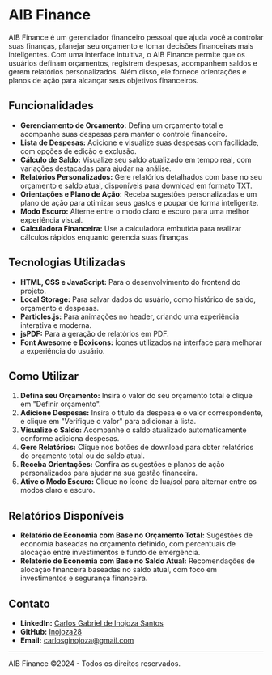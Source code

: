 # AIB Finance

AIB Finance é um gerenciador financeiro pessoal que ajuda você a controlar suas finanças, planejar seu orçamento e tomar decisões financeiras mais inteligentes. Com uma interface intuitiva, o AIB Finance permite que os usuários definam orçamentos, registrem despesas, acompanhem saldos e gerem relatórios personalizados. Além disso, ele fornece orientações e planos de ação para alcançar seus objetivos financeiros.

## Funcionalidades

- **Gerenciamento de Orçamento:** Defina um orçamento total e acompanhe suas despesas para manter o controle financeiro.
- **Lista de Despesas:** Adicione e visualize suas despesas com facilidade, com opções de edição e exclusão.
- **Cálculo de Saldo:** Visualize seu saldo atualizado em tempo real, com variações destacadas para ajudar na análise.
- **Relatórios Personalizados:** Gere relatórios detalhados com base no seu orçamento e saldo atual, disponíveis para download em formato TXT.
- **Orientações e Plano de Ação:** Receba sugestões personalizadas e um plano de ação para otimizar seus gastos e poupar de forma inteligente.
- **Modo Escuro:** Alterne entre o modo claro e escuro para uma melhor experiência visual.
- **Calculadora Financeira:** Use a calculadora embutida para realizar cálculos rápidos enquanto gerencia suas finanças.

## Tecnologias Utilizadas

- **HTML, CSS e JavaScript:** Para o desenvolvimento do frontend do projeto.
- **Local Storage:** Para salvar dados do usuário, como histórico de saldo, orçamento e despesas.
- **Particles.js:** Para animações no header, criando uma experiência interativa e moderna.
- **jsPDF:** Para a geração de relatórios em PDF.
- **Font Awesome e Boxicons:** Ícones utilizados na interface para melhorar a experiência do usuário.

## Como Utilizar

1. **Defina seu Orçamento:** Insira o valor do seu orçamento total e clique em "Definir orçamento".
2. **Adicione Despesas:** Insira o título da despesa e o valor correspondente, e clique em "Verifique o valor" para adicionar à lista.
3. **Visualize o Saldo:** Acompanhe o saldo atualizado automaticamente conforme adiciona despesas.
4. **Gere Relatórios:** Clique nos botões de download para obter relatórios do orçamento total ou do saldo atual.
5. **Receba Orientações:** Confira as sugestões e planos de ação personalizados para ajudar na sua gestão financeira.
6. **Ative o Modo Escuro:** Clique no ícone de lua/sol para alternar entre os modos claro e escuro.

## Relatórios Disponíveis
- **Relatório de Economia com Base no Orçamento Total:** Sugestões de economia baseadas no orçamento definido, com percentuais de alocação entre investimentos e fundo de emergência.
- **Relatório de Economia com Base no Saldo Atual:** Recomendações de alocação financeira baseadas no saldo atual, com foco em investimentos e segurança financeira.
  

## Contato

- **LinkedIn:** [Carlos Gabriel de Inojoza Santos](https://www.linkedin.com/in/carlos-gabriel-j-de-inojoza-santos-925444286)
- **GitHub:** [Inojoza28](https://github.com/Inojoza28)
- **Email:** carlosginojoza@gmail.com

---

AIB Finance ©2024 - Todos os direitos reservados.
